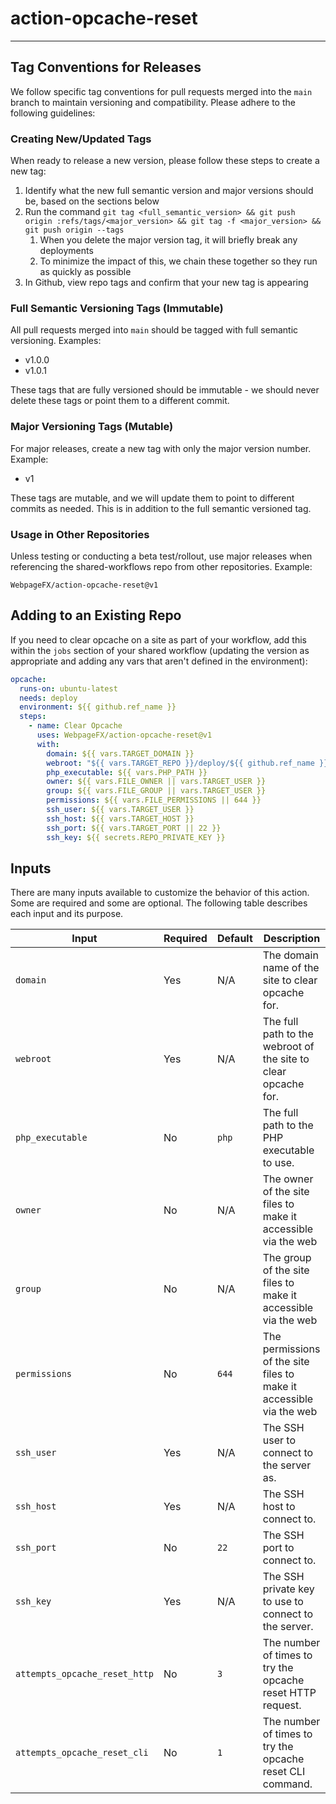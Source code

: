 # action-opcache-reset
***

## Tag Conventions for Releases
We follow specific tag conventions for pull requests merged into the `main` branch to maintain versioning and compatibility. Please adhere to the following guidelines:

### Creating New/Updated Tags

When ready to release a new version, please follow these steps to create a new tag:
1. Identify what the new full semantic version and major versions should be, based on the sections below
2. Run the command `git tag <full_semantic_version> && git push origin :refs/tags/<major_version> && git tag -f <major_version> && git push origin --tags`
    1. When you delete the major version tag, it will briefly break any deployments
    2. To minimize the impact of this, we chain these together so they run as quickly as possible
3. In Github, view repo tags and confirm that your new tag is appearing

### Full Semantic Versioning Tags (Immutable)

All pull requests merged into `main` should be tagged with full semantic versioning. Examples:

- v1.0.0
- v1.0.1

These tags that are fully versioned should be immutable - we should never delete these tags or point them to a different commit.

### Major Versioning Tags (Mutable)

For major releases, create a new tag with only the major version number. Example:

- v1

These tags are mutable, and we will update them to point to different commits as needed. This is in addition to the full semantic versioned tag.

### Usage in Other Repositories

Unless testing or conducting a beta test/rollout, use major releases when referencing the shared-workflows repo from other repositories. Example:

`WebpageFX/action-opcache-reset@v1`

## Adding to an Existing Repo

If you need to clear opcache on a site as part of your workflow, add this within the `jobs` section of your shared workflow (updating the version as appropriate and adding any vars that aren't defined in the environment):

```yaml
opcache:
  runs-on: ubuntu-latest
  needs: deploy
  environment: ${{ github.ref_name }}
  steps:
    - name: Clear Opcache
      uses: WebpageFX/action-opcache-reset@v1
      with:
        domain: ${{ vars.TARGET_DOMAIN }}
        webroot: "${{ vars.TARGET_REPO }}/deploy/${{ github.ref_name }}/current/www/"
        php_executable: ${{ vars.PHP_PATH }}
        owner: ${{ vars.FILE_OWNER || vars.TARGET_USER }}
        group: ${{ vars.FILE_GROUP || vars.TARGET_USER }}
        permissions: ${{ vars.FILE_PERMISSIONS || 644 }}
        ssh_user: ${{ vars.TARGET_USER }}
        ssh_host: ${{ vars.TARGET_HOST }}
        ssh_port: ${{ vars.TARGET_PORT || 22 }}
        ssh_key: ${{ secrets.REPO_PRIVATE_KEY }}
```

## Inputs

There are many inputs available to customize the behavior of this action. Some are required and some are optional. The following table describes each input and its purpose.

| Input            | Required | Default | Description                                                         |
|------------------|----------|---------|---------------------------------------------------------------------|
| `domain`         | Yes      | N/A     | The domain name of the site to clear opcache for.                   |
| `webroot`        | Yes      | N/A     | The full path to the webroot of the site to clear opcache for.      |
| `php_executable` | No       | `php`   | The full path to the PHP executable to use.                         |
| `owner`          | No       | N/A     | The owner of the site files to make it accessible via the web       |
| `group`          | No       | N/A     | The group of the site files to make it accessible via the web       |
| `permissions`    | No       | `644`   | The permissions of the site files to make it accessible via the web |
| `ssh_user`       | Yes      | N/A     | The SSH user to connect to the server as.                           |
| `ssh_host`       | Yes      | N/A     | The SSH host to connect to.                                         |
| `ssh_port`       | No       | `22`    | The SSH port to connect to.                                         |
| `ssh_key`        | Yes      | N/A     | The SSH private key to use to connect to the server.                |
| `attempts_opcache_reset_http` | No | `3` | The number of times to try the opcache reset HTTP request.       |
| `attempts_opcache_reset_cli` | No | `1` | The number of times to try the opcache reset CLI command.         |